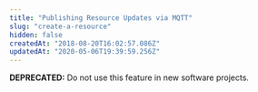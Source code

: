 ```yaml
---
title: "Publishing Resource Updates via MQTT"
slug: "create-a-resource"
hidden: false
createdAt: "2018-08-20T16:02:57.086Z"
updatedAt: "2020-05-06T19:39:59.256Z"
---
```


__DEPRECATED:__
Do not use this feature in new software projects.

